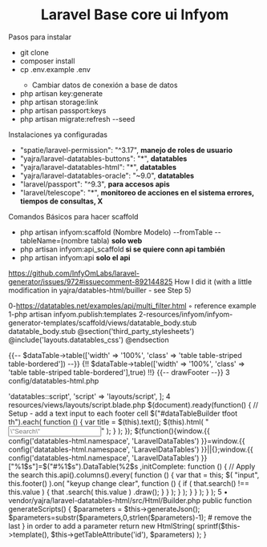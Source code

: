 
<h1 align="center">Laravel Base core ui Infyom</h1>
<p>Pasos para instalar </p>
<ul>
    <li>git clone</li>
    <li>composer install</li>
    <li>cp .env.example .env</li>
    <ul>
        <li>Cambiar datos de conexión a base de datos</li>
    </ul>
    <li>php artisan key:generate</li>
    <li>php artisan storage:link</li>
    <li>php artisan passport:keys</li>
    <li>php artisan migrate:refresh --seed</li>
</ul>

<p>Instalaciones ya configuradas</p>

<ul>
        <li>"spatie/laravel-permission": "^3.17", <b> manejo de roles de usuario </b></li>
    <li>"yajra/laravel-datatables-buttons": "*", <b>datatables</b>  </li>
        <li>"yajra/laravel-datatables-html": "*", <b>  datatables </b> </li>
        <li>"yajra/laravel-datatables-oracle": "~9.0",  <b>datatables</b> </li>
        <li>"laravel/passport": "^9.3",     <b> para accesos apis </b></li>
        <li>"laravel/telescope": "*",        <b> monitoreo de acciones en el sistema errores, tiempos de consultas, X </b></li>
    </ul>
    
 <p>Comandos Básicos para hacer scaffold</p>
 <ul>
    <li>php artisan infyom:scaffold (Nombre Modelo) --fromTable --tableName=(nombre tabla) <b> solo web </b></li>
    <li>php artisan infyom:api_scaffold<b> si se quiere conn api también</b></li>
    <li>php artisan infyom:api  <b> solo el api</b></li>
  </ul>
  
  
  
  
  
  https://github.com/InfyOmLabs/laravel-generator/issues/972#issuecomment-892144825
  How I did it (with a little modification in yajra/datables-html/builler - see Step 5)

0-https://datatables.net/examples/api/multi_filter.html
◦ reference example
1-php artisan infyom.publish:templates
2-resources/infyom/infyom-generator-templates/scaffold/views/datatable_body.stub
datatable_body.stub 
@section('third_party_stylesheets')
    @include('layouts.datatables_css')
@endsection

{{-- $dataTable->table(['width' => '100%', 'class' => 'table table-striped table-bordered']) --}}
{!! $dataTable->table(['width' => '100%', 'class' => 'table table-striped table-bordered'],true) !!}  {{-- drawFooter --}}
3 config/datatables-html.php
<?php
return [
    /*
     * The script template used by infyom datatable
     */
    # 'script' => 'datatables::script',
    'script' => 'layouts/script',
];
4 resources/views/layouts/script.blade.php
$(document).ready(function() {
    // Setup - add a text input to each footer cell
    $("#dataTableBuilder tfoot th").each( function () {
        var title = $(this).text();
        $(this).html( "<input type=\'text\' placeholder=\"Search\" />" );
    } );
});

$(function(){window.{{ config('datatables-html.namespace', 'LaravelDataTables') }}=window.{{ config('datatables-html.namespace', 'LaravelDataTables') }}||{};window.{{ config('datatables-html.namespace', 'LaravelDataTables') }}["%1$s"]=$("#%1$s").DataTable(%2$s
        ,initComplete: function () {
            // Apply the search
		this.api().columns().every( function () {
                var that = this;	
                $( "input", this.footer() ).on( "keyup change clear", function () {
                    if ( that.search() !== this.value ) {
                        that
                            .search( this.value )
                            .draw();
                    }
                } );
            } );
        }
	} ); }
);
5 • vendor/yajra/laravel-datatables-html/src/Html/Builder.php
    public function generateScripts()
    {
        $parameters = $this->generateJson();
$parameters=substr($parameters,0,strlen($parameters)-1);	# remove the last } in order to add a parameter
        return new HtmlString(
            sprintf($this->template(), $this->getTableAttribute('id'), $parameters)
        );
    }

